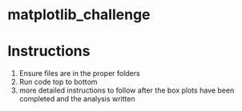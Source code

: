 # matplotlib_challenge

# Instructions
1. Ensure files are in the proper folders
2. Run code top to bottom
3. more detailed instructions to follow after the box plots have been completed and the analysis written
